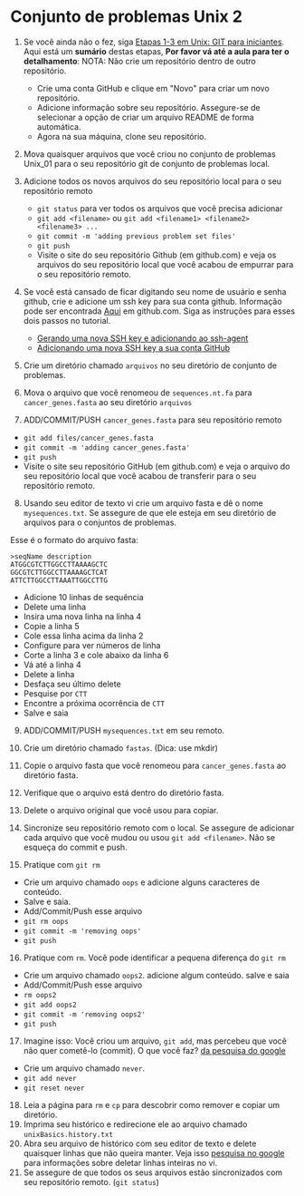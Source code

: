 # Conjunto de problemas Unix 2


1. Se você ainda não o fez, siga [Etapas 1-3 em Unix: GIT para iniciantes](../unix.md/#git-para-iniciantes). Aqui está um **sumário** destas etapas, **Por favor vá até a aula para ter o detalhamento**:
   NOTA: Não crie um repositório dentro de outro repositório.
   - Crie uma conta GitHub e clique em "Novo" para criar um novo repositório.
   - Adicione informação sobre seu repositório. Assegure-se de selecionar a opção de criar um arquivo README de forma automática.
   - Agora na sua máquina, clone seu repositório.

2. Mova quaisquer arquivos que você criou no conjunto de problemas Unix_01 para o seu repositório git de conjunto de problemas local.

3. Adicione todos os novos arquivos do seu repositório local para o seu repositório remoto
   - `git status` para ver todos os arquivos que você precisa adicionar 
   - `git add <filename>`  ou  `git add <filename1> <filename2> <filename3> ...`  
   - `git commit -m 'adding previous problem set files'`
   - `git push`
   - Visite o site do seu repositório Github (em github.com) e veja os arquivos do seu repositório local que você acabou de empurrar para o seu repositório remoto.

4. Se você está cansado de ficar digitando seu nome de usuário e senha github, crie e adicione um ssh key para sua conta github. Informação pode ser encontrada [Aqui](https://help.github.com/articles/connecting-to-github-with-ssh/) em github.com. Siga as instruções para esses dois passos no tutorial.
   - [Gerando uma nova SSH key e adicionando ao ssh-agent](https://help.github.com/articles/generating-a-new-ssh-key-and-adding-it-to-the-ssh-agent) 
   - [Adicionando uma nova SSH key a sua conta GitHub](https://help.github.com/articles/adding-a-new-ssh-key-to-your-github-account)

5. Crie um diretório chamado `arquivos` no seu diretório de conjunto de problemas. 

6. Mova o arquivo que você renomeou de `sequences.nt.fa` para `cancer_genes.fasta` ao seu diretório `arquivos`

7. ADD/COMMIT/PUSH `cancer_genes.fasta` para seu repositório remoto
  - `git add files/cancer_genes.fasta`
  - `git commit -m 'adding cancer_genes.fasta'`
  - `git push`
  - Visite o site seu repositório GitHub (em github.com) e veja o arquivo do seu repositório local que você acabou de transferir para o seu repositório remoto.

8. Usando seu editor de texto vi crie um arquivo fasta e dê o nome `mysequences.txt`. Se assegure de que ele esteja em seu diretório de arquivos para o conjuntos de problemas.

Esse é o formato do arquivo fasta:
```
>seqName description
ATGGCGTCTTGGCCTTAAAAGCTC
GGCGTCTTGGCCTTAAAAGCTCAT
ATTCTTGGCCTTAAATTGGCCTTG
```
  - Adicione 10 linhas de sequência 
  - Delete uma linha
  - Insira uma nova linha na linha 4
  - Copie a linha 5
  - Cole essa linha acima da linha 2
  - Configure para ver números de linha 
  - Corte a linha 3 e cole abaixo da linha 6
  - Vá até a linha 4
  - Delete a linha
  - Desfaça seu último delete
  - Pesquise por `CTT`
  - Encontre a próxima ocorrência de `CTT`
  - Salve e saia


9. ADD/COMMIT/PUSH `mysequences.txt` em seu remoto.


10. Crie um diretório chamado `fastas`. (Dica: use mkdir)
11. Copie o arquivo fasta que você renomeou para `cancer_genes.fasta` ao diretório fasta.
12. Verifique que o arquivo está dentro do diretório fasta.  
13. Delete o arquivo original que você usou para copiar.  
14. Sincronize seu repositório remoto com o local. Se assegure de adicionar cada arquivo que você mudou ou usou `git add <filename>`. Não se esqueça do commit e push.
15. Pratique com `git rm`
  - Crie um arquivo chamado `oops` e adicione alguns caracteres de conteúdo.
  - Salve e saia. 
  - Add/Commit/Push esse arquivo
  - `git rm oops` 
  - `git commit -m 'removing oops'`
  - `git push`
16. Pratique com `rm`. Você pode identificar a pequena diferença do `git rm`
  - Crie um arquivo chamado `oops2`. adicione algum conteúdo. salve e saia
  - Add/Commit/Push esse arquivo
  - `rm oops2`
  - `git add oops2`
  - `git commit -m 'removing oops2'`
  - `git push`
17. Imagine isso: Você criou um arquivo, `git add`, mas percebeu que você não quer cometê-lo (commit). O que você faz? [da pesquisa do google](https://stackoverflow.com/questions/348170/how-do-i-undo-git-add-before-commit)
  - Crie um arquivo chamado `never`. 
  - `git add never`
  - `git reset never`
18. Leia a página para `rm` e `cp` para descobrir como remover e copiar um diretório.
19. Imprima seu histórico e redirecione ele ao arquivo chamado `unixBasics.history.txt`
20. Abra seu arquivo de histórico com seu editor de texto e delete quaisquer linhas que não queira manter. Veja isso [pesquisa no google](https://www.google.com/search?rlz=1C5CHFA_enUS596US596&q=vi+delete+entire+line&oq=vi+delete+entire+line&gs_l=psy-ab.3..0j0i5i30k1.28765.29854.0.30351.7.6.0.0.0.0.186.526.0j3.3.0....0...1.1.64.psy-ab..5.2.362...0i13k1j0i7i5i30k1.0.Ub2zfH_lp_o) para informações sobre deletar linhas inteiras no vi.
21. Se assegure de que todos os seus arquivos estão sincronizados com seu repositório remoto. (`git status`)
